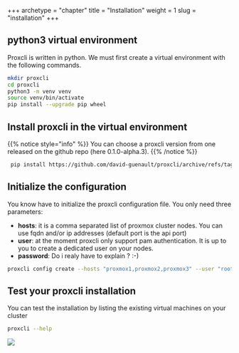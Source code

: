 +++
archetype = "chapter"
title = "Installation"
weight = 1
slug = "installation"
+++

## python3 virtual environment


Proxcli is written in python. We must first create a virtual environment with the following commands.

```bash
mkdir proxcli
cd proxcli
python3 -m venv venv
source venv/bin/activate
pip install --upgrade pip wheel
```


## Install proxcli in the virtual environment

{{% notice style="info" %}}
You can choose a proxcli version from one released on the github repo (here 0.1.0-alpha.3).
{{% /notice %}}


```bash
 pip install https://github.com/david-guenault/proxcli/archive/refs/tags/0.1.0-alpha.3.tar.gz
  ```

## Initialize the configuration

You know have to initialize the proxcli configuration file. You only need three parameters:
- **hosts**: it is a comma separated list of proxmox cluster nodes. You can use fqdn and/or ip addresses (default port is the api port)
- **user**: at the moment proxcli only support pam authentication. It is up to you to create a dedicated user on your nodes.
- **password**: Do i realy have to explain ? :-)

```bash
proxcli config create --hosts "proxmox1,proxmox2,proxmox3" --user "root@pam" --password "*********"
```

## Test your proxcli installation

 You can test the installation by listing the existing virtual machines on your cluster

 ```bash
 proxcli --help
 ```
![](/images/proxcli_help.png)
